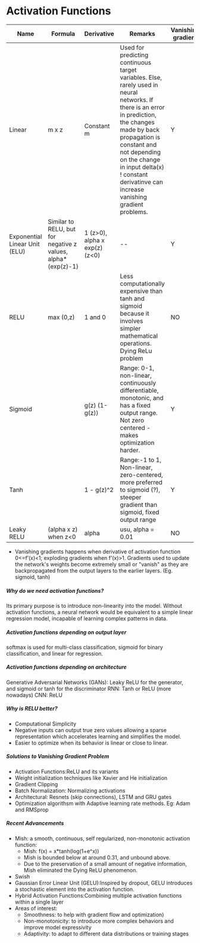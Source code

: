# Activation Functions

| Name | Formula | Derivative | Remarks | Vanishing gradient | Activation Blowup |
|--|--|--|--|--|--|
| Linear | m x z | Constant m | Used for predicting continuous target variables. Else, rarely used in neural networks. If there is an error in prediction, the changes made by back propagation is constant and not depending on the change in input delta(x) ! constant derivatinve can increase vanishing gradient problems.| Y | Y |
| Exponential Linear Unit (ELU) | Similar to RELU, but for negative z values, alpha*(exp(z)-1) | 1 (z>0), alpha x exp(z) (z<0) |--| Y | Y |
| RELU | max (0,z) | 1 and 0 | Less computationally expensive than tanh and sigmoid because it involves simpler mathematical operations. Dying ReLu problem| NO | Y |
| Sigmoid | | g(z) (1-g(z))| Range: 0-1, non-linear, continuously differentiable, monotonic, and has a fixed output range. Not zero centered - makes optimization harder.| Y | NO |
|Tanh|| 1 - g(z)^2|Range:-1 to 1, Non-linear, zero-centered, more preferred to sigmoid (?), steeper gradient than sigmoid,  fixed output range |Y|NO|
| Leaky RELU| (alpha x z) when z<0 | alpha | usu, alpha = 0.01 | NO | Y |
* Vanishing gradients happens when derivative of activation function 0<=f’(x)<1; exploding gradients when f’(x)>1. Gradients used to update the network's weights become extremely small or "vanish" as they are backpropagated from the output layers to the earlier layers. (Eg. sigmoid, tanh)

##### Why do we need activation functions?
Its primary purpose is to introduce non-linearity into the model. Without activation functions, a neural network would be equivalent to a simple linear regression model, incapable of learning complex patterns in data.

##### Activation functions depending on output layer
softmax is used for multi-class classification, sigmoid for binary classification, and linear for regression.   

##### Activation functions depending on architecture
Generative Adversarial Networks (GANs): Leaky ReLU for the generator, and sigmoid or tanh for the discriminator
RNN: Tanh or ReLU (more nowadays)
CNN: ReLU

##### Why is RELU better?
* Computational Simplicity
* Negative inputs can output true zero values allowing a sparse representation which accelerates learning and simplifies the model.
* Easier to optimize when its behavior is linear or close to linear.

##### Solutions to Vanishing Gradient Problem
* Activation Functions:ReLU and its variants
* Weight initialization techniques like Xavier and He initialization
* Gradient Clipping
* Batch Normalization: Normalizing activations
* Architectural: Resnets (skip connections), LSTM and GRU gates
* Optimization algorithsm with Adaptive learning rate methods. Eg: Adam and RMSprop

##### Recent Advancements
* Mish: a smooth, continuous, self regularized, non-monotonic activation function:
  * Mish: f(x) = x*tanh(log(1+e^x))
  * Mish is bounded below at around 0.31, and unbound above.
  * Due to the preservation of a small amount of negative information, Mish eliminated the Dying ReLU phenomenon.
* Swish
* Gaussian Error Linear Unit (GELU):Inspired by dropout, GELU introduces a stochastic element into the activation function.
* Hybrid Activation Functions:Combining multiple activation functions within a single layer
* Areas of interest:
  * Smoothness: to help with gradient flow and optimization)
  * Non-monotonicity: to introduce more complex behaviors and improve model expressivity
  * Adaptivity: to adapt to different data distributions or training stages




